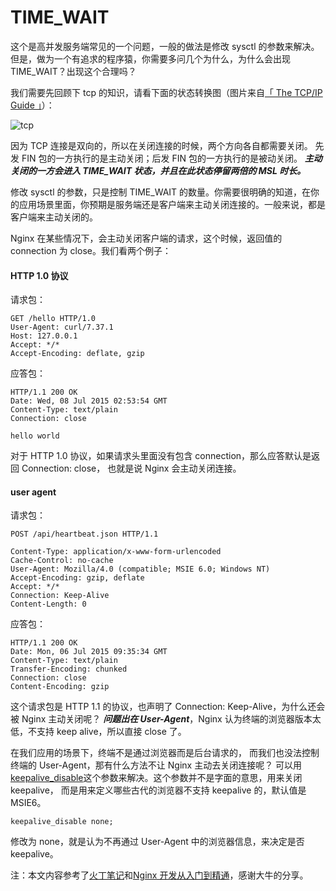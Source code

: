 # TIME_WAIT

这个是高并发服务端常见的一个问题，一般的做法是修改 sysctl 的参数来解决。
但是，做为一个有追求的程序猿，你需要多问几个为什么，为什么会出现 TIME_WAIT？出现这个合理吗？

我们需要先回顾下 tcp 的知识，请看下面的状态转换图（图片来自[「 The TCP/IP Guide 」](http://www.tcpipguide.com/)）：

![tcp](../images/tcp.png)

因为 TCP 连接是双向的，所以在关闭连接的时候，两个方向各自都需要关闭。
先发 FIN 包的一方执行的是主动关闭；后发 FIN 包的一方执行的是被动关闭。
***主动关闭的一方会进入 TIME_WAIT 状态，并且在此状态停留两倍的 MSL 时长。***

修改 sysctl 的参数，只是控制 TIME_WAIT 的数量。你需要很明确的知道，在你的应用场景里面，你预期是服务端还是客户端来主动关闭连接的。一般来说，都是客户端来主动关闭的。

Nginx 在某些情况下，会主动关闭客户端的请求，这个时候，返回值的 connection 为 close。我们看两个例子：

#### HTTP 1.0 协议

请求包：

```
GET /hello HTTP/1.0
User-Agent: curl/7.37.1
Host: 127.0.0.1
Accept: */*
Accept-Encoding: deflate, gzip

```

应答包：

```
HTTP/1.1 200 OK
Date: Wed, 08 Jul 2015 02:53:54 GMT
Content-Type: text/plain
Connection: close

hello world
```
对于 HTTP 1.0 协议，如果请求头里面没有包含 connection，那么应答默认是返回 Connection: close，
也就是说 Nginx 会主动关闭连接。

#### user agent
请求包：

```
POST /api/heartbeat.json HTTP/1.1

Content-Type: application/x-www-form-urlencoded
Cache-Control: no-cache
User-Agent: Mozilla/4.0 (compatible; MSIE 6.0; Windows NT)
Accept-Encoding: gzip, deflate
Accept: */*
Connection: Keep-Alive
Content-Length: 0
```

应答包：

```
HTTP/1.1 200 OK
Date: Mon, 06 Jul 2015 09:35:34 GMT
Content-Type: text/plain
Transfer-Encoding: chunked
Connection: close
Content-Encoding: gzip
```
这个请求包是 HTTP 1.1 的协议，也声明了 Connection: Keep-Alive，为什么还会被 Nginx 主动关闭呢？
***问题出在 User-Agent***，Nginx 认为终端的浏览器版本太低，不支持 keep alive，所以直接 close 了。

在我们应用的场景下，终端不是通过浏览器而是后台请求的，
而我们也没法控制终端的 User-Agent，那有什么方法不让 Nginx 主动去关闭连接呢？
可以用[keepalive_disable](http://nginx.org/en/docs/http/ngx_http_core_module.html#keepalive_disable)这个参数来解决。这个参数并不是字面的意思，用来关闭 keepalive，
而是用来定义哪些古代的浏览器不支持 keepalive 的，默认值是 MSIE6。

```
keepalive_disable none;
```
修改为 none，就是认为不再通过 User-Agent 中的浏览器信息，来决定是否 keepalive。


注：本文内容参考了[火丁笔记](http://huoding.com/2013/12/31/316)和[Nginx 开发从入门到精通](http://tengine.taobao.org/book/chapter_02.html)，感谢大牛的分享。
